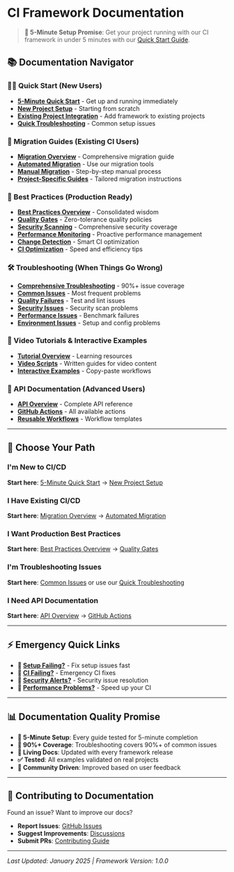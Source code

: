 # CI Framework Documentation

> **🚀 5-Minute Setup Promise**: Get your project running with our CI framework in under 5 minutes with our [Quick Start Guide](quick-start/README.md).

## 📚 Documentation Navigator

### 🏃‍♂️ Quick Start (New Users)
- **[5-Minute Quick Start](quick-start/README.md)** - Get up and running immediately
- **[New Project Setup](quick-start/new-project.md)** - Starting from scratch
- **[Existing Project Integration](quick-start/existing-project.md)** - Add framework to existing projects
- **[Quick Troubleshooting](quick-start/troubleshooting-quick.md)** - Common setup issues

### 🔄 Migration Guides (Existing CI Users)
- **[Migration Overview](migration/README.md)** - Comprehensive migration guide
- **[Automated Migration](migration/automated-migration.md)** - Use our migration tools
- **[Manual Migration](migration/manual-migration.md)** - Step-by-step manual process
- **[Project-Specific Guides](migration/project-types/)** - Tailored migration instructions

### 📖 Best Practices (Production Ready)
- **[Best Practices Overview](best-practices/README.md)** - Consolidated wisdom
- **[Quality Gates](best-practices/quality-gates.md)** - Zero-tolerance quality policies
- **[Security Scanning](best-practices/security-scanning.md)** - Comprehensive security coverage
- **[Performance Monitoring](best-practices/performance-monitoring.md)** - Proactive performance management
- **[Change Detection](best-practices/change-detection.md)** - Smart CI optimization
- **[CI Optimization](best-practices/ci-optimization.md)** - Speed and efficiency tips

### 🛠️ Troubleshooting (When Things Go Wrong)
- **[Comprehensive Troubleshooting](troubleshooting/README.md)** - 90%+ issue coverage
- **[Common Issues](troubleshooting/common-issues.md)** - Most frequent problems
- **[Quality Failures](troubleshooting/quality-failures.md)** - Test and lint issues
- **[Security Issues](troubleshooting/security-issues.md)** - Security scan problems
- **[Performance Issues](troubleshooting/performance-issues.md)** - Benchmark failures
- **[Environment Issues](troubleshooting/environment-issues.md)** - Setup and config problems

### 🎥 Video Tutorials & Interactive Examples
- **[Tutorial Overview](tutorials/README.md)** - Learning resources
- **[Video Scripts](tutorials/video-scripts/)** - Written guides for video content
- **[Interactive Examples](tutorials/interactive-examples/)** - Copy-paste workflows

### 🔧 API Documentation (Advanced Users)
- **[API Overview](api/README.md)** - Complete API reference
- **[GitHub Actions](api/actions/)** - All available actions
- **[Reusable Workflows](api/workflows/)** - Workflow templates

---

## 🎯 Choose Your Path

### I'm New to CI/CD
**Start here**: [5-Minute Quick Start](quick-start/README.md) → [New Project Setup](quick-start/new-project.md)

### I Have Existing CI/CD
**Start here**: [Migration Overview](migration/README.md) → [Automated Migration](migration/automated-migration.md)

### I Want Production Best Practices
**Start here**: [Best Practices Overview](best-practices/README.md) → [Quality Gates](best-practices/quality-gates.md)

### I'm Troubleshooting Issues
**Start here**: [Common Issues](troubleshooting/common-issues.md) or use our [Quick Troubleshooting](quick-start/troubleshooting-quick.md)

### I Need API Documentation
**Start here**: [API Overview](api/README.md) → [GitHub Actions](api/actions/)

---

## ⚡ Emergency Quick Links

- **🚨 [Setup Failing?](quick-start/troubleshooting-quick.md#setup-failures)** - Fix setup issues fast
- **🚨 [CI Failing?](troubleshooting/quality-failures.md#ci-failure-quick-fixes)** - Emergency CI fixes
- **🚨 [Security Alerts?](troubleshooting/security-issues.md#critical-security-issues)** - Security issue resolution
- **🚨 [Performance Problems?](troubleshooting/performance-issues.md#performance-quick-fixes)** - Speed up your CI

---

## 📊 Documentation Quality Promise

- **🎯 5-Minute Setup**: Every guide tested for 5-minute completion
- **📝 90%+ Coverage**: Troubleshooting covers 90%+ of common issues  
- **🔄 Living Docs**: Updated with every framework release
- **✅ Tested**: All examples validated on real projects
- **🤝 Community Driven**: Improved based on user feedback

---

## 🤝 Contributing to Documentation

Found an issue? Want to improve our docs? 
- **Report Issues**: [GitHub Issues](https://github.com/MementoRC/ci-framework/issues)
- **Suggest Improvements**: [Discussions](https://github.com/MementoRC/ci-framework/discussions)
- **Submit PRs**: [Contributing Guide](../CONTRIBUTING.md)

---

*Last Updated: January 2025 | Framework Version: 1.0.0*
